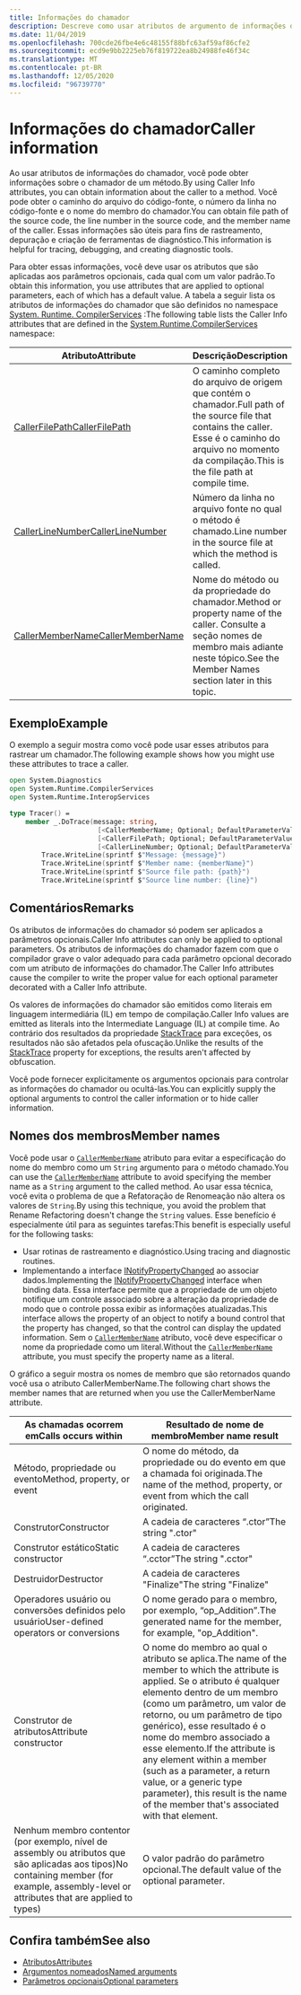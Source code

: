 ```yaml
---
title: Informações do chamador
description: Descreve como usar atributos de argumento de informações do chamador para obter informações do chamador de um método.
ms.date: 11/04/2019
ms.openlocfilehash: 700cde26fbe4e6c48155f88bfc63af59af86cfe2
ms.sourcegitcommit: ecd9e9bb2225eb76f819722ea8b24988fe46f34c
ms.translationtype: MT
ms.contentlocale: pt-BR
ms.lasthandoff: 12/05/2020
ms.locfileid: "96739770"
---
```

# <a name="caller-information"></a><span data-ttu-id="6ba73-103">Informações do chamador</span><span class="sxs-lookup"><span data-stu-id="6ba73-103">Caller information</span></span>

<span data-ttu-id="6ba73-104">Ao usar atributos de informações do chamador, você pode obter informações sobre o chamador de um método.</span><span class="sxs-lookup"><span data-stu-id="6ba73-104">By using Caller Info attributes, you can obtain information about the caller to a method.</span></span> <span data-ttu-id="6ba73-105">Você pode obter o caminho do arquivo do código-fonte, o número da linha no código-fonte e o nome do membro do chamador.</span><span class="sxs-lookup"><span data-stu-id="6ba73-105">You can obtain file path of the source code, the line number in the source code, and the member name of the caller.</span></span> <span data-ttu-id="6ba73-106">Essas informações são úteis para fins de rastreamento, depuração e criação de ferramentas de diagnóstico.</span><span class="sxs-lookup"><span data-stu-id="6ba73-106">This information is helpful for tracing, debugging, and creating diagnostic tools.</span></span>

<span data-ttu-id="6ba73-107">Para obter essas informações, você deve usar os atributos que são aplicadas aos parâmetros opcionais, cada qual com um valor padrão.</span><span class="sxs-lookup"><span data-stu-id="6ba73-107">To obtain this information, you use attributes that are applied to optional parameters, each of which has a default value.</span></span> <span data-ttu-id="6ba73-108">A tabela a seguir lista os atributos de informações do chamador que são definidos no namespace [System. Runtime. CompilerServices](/dotnet/api/system.runtime.compilerservices) :</span><span class="sxs-lookup"><span data-stu-id="6ba73-108">The following table lists the Caller Info attributes that are defined in the [System.Runtime.CompilerServices](/dotnet/api/system.runtime.compilerservices) namespace:</span></span>

|<span data-ttu-id="6ba73-109">Atributo</span><span class="sxs-lookup"><span data-stu-id="6ba73-109">Attribute</span></span>|<span data-ttu-id="6ba73-110">Descrição</span><span class="sxs-lookup"><span data-stu-id="6ba73-110">Description</span></span>|<span data-ttu-id="6ba73-111">Type</span><span class="sxs-lookup"><span data-stu-id="6ba73-111">Type</span></span>|
|---------|-----------|----|
|[<span data-ttu-id="6ba73-112">CallerFilePath</span><span class="sxs-lookup"><span data-stu-id="6ba73-112">CallerFilePath</span></span>](/dotnet/api/system.runtime.compilerservices.callerfilepathattribute)|<span data-ttu-id="6ba73-113">O caminho completo do arquivo de origem que contém o chamador.</span><span class="sxs-lookup"><span data-stu-id="6ba73-113">Full path of the source file that contains the caller.</span></span> <span data-ttu-id="6ba73-114">Esse é o caminho do arquivo no momento da compilação.</span><span class="sxs-lookup"><span data-stu-id="6ba73-114">This is the file path at compile time.</span></span>|`String`
|[<span data-ttu-id="6ba73-115">CallerLineNumber</span><span class="sxs-lookup"><span data-stu-id="6ba73-115">CallerLineNumber</span></span>](/dotnet/api/system.runtime.compilerservices.callerlinenumberattribute)|<span data-ttu-id="6ba73-116">Número da linha no arquivo fonte no qual o método é chamado.</span><span class="sxs-lookup"><span data-stu-id="6ba73-116">Line number in the source file at which the method is called.</span></span>|`Integer`|
|[<span data-ttu-id="6ba73-117">CallerMemberName</span><span class="sxs-lookup"><span data-stu-id="6ba73-117">CallerMemberName</span></span>](/dotnet/api/system.runtime.compilerservices.callermembernameattribute)|<span data-ttu-id="6ba73-118">Nome do método ou da propriedade do chamador.</span><span class="sxs-lookup"><span data-stu-id="6ba73-118">Method or property name of the caller.</span></span> <span data-ttu-id="6ba73-119">Consulte a seção nomes de membro mais adiante neste tópico.</span><span class="sxs-lookup"><span data-stu-id="6ba73-119">See the Member Names section later in this topic.</span></span>|`String`|

## <a name="example"></a><span data-ttu-id="6ba73-120">Exemplo</span><span class="sxs-lookup"><span data-stu-id="6ba73-120">Example</span></span>

<span data-ttu-id="6ba73-121">O exemplo a seguir mostra como você pode usar esses atributos para rastrear um chamador.</span><span class="sxs-lookup"><span data-stu-id="6ba73-121">The following example shows how you might use these attributes to trace a caller.</span></span>

```fsharp
open System.Diagnostics
open System.Runtime.CompilerServices
open System.Runtime.InteropServices

type Tracer() =
    member _.DoTrace(message: string,
                      [<CallerMemberName; Optional; DefaultParameterValue("")>] memberName: string,
                      [<CallerFilePath; Optional; DefaultParameterValue("")>] path: string,
                      [<CallerLineNumber; Optional; DefaultParameterValue(0)>] line: int) =
        Trace.WriteLine(sprintf $"Message: {message}")
        Trace.WriteLine(sprintf $"Member name: {memberName}")
        Trace.WriteLine(sprintf $"Source file path: {path}")
        Trace.WriteLine(sprintf $"Source line number: {line}")
```

## <a name="remarks"></a><span data-ttu-id="6ba73-122">Comentários</span><span class="sxs-lookup"><span data-stu-id="6ba73-122">Remarks</span></span>

<span data-ttu-id="6ba73-123">Os atributos de informações do chamador só podem ser aplicados a parâmetros opcionais.</span><span class="sxs-lookup"><span data-stu-id="6ba73-123">Caller Info attributes can only be applied to optional parameters.</span></span> <span data-ttu-id="6ba73-124">Os atributos de informações do chamador fazem com que o compilador grave o valor adequado para cada parâmetro opcional decorado com um atributo de informações do chamador.</span><span class="sxs-lookup"><span data-stu-id="6ba73-124">The Caller Info attributes cause the compiler to write the proper value for each optional parameter decorated with a Caller Info attribute.</span></span>

<span data-ttu-id="6ba73-125">Os valores de informações do chamador são emitidos como literais em linguagem intermediária (IL) em tempo de compilação.</span><span class="sxs-lookup"><span data-stu-id="6ba73-125">Caller Info values are emitted as literals into the Intermediate Language (IL) at compile time.</span></span> <span data-ttu-id="6ba73-126">Ao contrário dos resultados da propriedade [StackTrace](/dotnet/api/system.diagnostics.stacktrace) para exceções, os resultados não são afetados pela ofuscação.</span><span class="sxs-lookup"><span data-stu-id="6ba73-126">Unlike the results of the [StackTrace](/dotnet/api/system.diagnostics.stacktrace) property for exceptions, the results aren't affected by obfuscation.</span></span>

<span data-ttu-id="6ba73-127">Você pode fornecer explicitamente os argumentos opcionais para controlar as informações do chamador ou ocultá-las.</span><span class="sxs-lookup"><span data-stu-id="6ba73-127">You can explicitly supply the optional arguments to control the caller information or to hide caller information.</span></span>

## <a name="member-names"></a><span data-ttu-id="6ba73-128">Nomes dos membros</span><span class="sxs-lookup"><span data-stu-id="6ba73-128">Member names</span></span>

<span data-ttu-id="6ba73-129">Você pode usar o [`CallerMemberName`](/dotnet/api/system.runtime.compilerservices.callermembernameattribute) atributo para evitar a especificação do nome do membro como um `String` argumento para o método chamado.</span><span class="sxs-lookup"><span data-stu-id="6ba73-129">You can use the [`CallerMemberName`](/dotnet/api/system.runtime.compilerservices.callermembernameattribute) attribute to avoid specifying the member name as a `String` argument to the called method.</span></span> <span data-ttu-id="6ba73-130">Ao usar essa técnica, você evita o problema de que a Refatoração de Renomeação não altera os valores de `String`.</span><span class="sxs-lookup"><span data-stu-id="6ba73-130">By using this technique, you avoid the problem that Rename Refactoring doesn't change the `String` values.</span></span> <span data-ttu-id="6ba73-131">Esse benefício é especialmente útil para as seguintes tarefas:</span><span class="sxs-lookup"><span data-stu-id="6ba73-131">This benefit is especially useful for the following tasks:</span></span>

- <span data-ttu-id="6ba73-132">Usar rotinas de rastreamento e diagnóstico.</span><span class="sxs-lookup"><span data-stu-id="6ba73-132">Using tracing and diagnostic routines.</span></span>
- <span data-ttu-id="6ba73-133">Implementando a interface [INotifyPropertyChanged](/dotnet/api/system.componentmodel.inotifypropertychanged) ao associar dados.</span><span class="sxs-lookup"><span data-stu-id="6ba73-133">Implementing the [INotifyPropertyChanged](/dotnet/api/system.componentmodel.inotifypropertychanged) interface when binding data.</span></span> <span data-ttu-id="6ba73-134">Essa interface permite que a propriedade de um objeto notifique um controle associado sobre a alteração da propriedade de modo que o controle possa exibir as informações atualizadas.</span><span class="sxs-lookup"><span data-stu-id="6ba73-134">This interface allows the property of an object to notify a bound control that the property has changed, so that the control can display the updated information.</span></span> <span data-ttu-id="6ba73-135">Sem o [`CallerMemberName`](/dotnet/api/system.runtime.compilerservices.callermembernameattribute) atributo, você deve especificar o nome da propriedade como um literal.</span><span class="sxs-lookup"><span data-stu-id="6ba73-135">Without the [`CallerMemberName`](/dotnet/api/system.runtime.compilerservices.callermembernameattribute) attribute, you must specify the property name as a literal.</span></span>

<span data-ttu-id="6ba73-136">O gráfico a seguir mostra os nomes de membro que são retornados quando você usa o atributo CallerMemberName.</span><span class="sxs-lookup"><span data-stu-id="6ba73-136">The following chart shows the member names that are returned when you use the CallerMemberName attribute.</span></span>

|<span data-ttu-id="6ba73-137">As chamadas ocorrem em</span><span class="sxs-lookup"><span data-stu-id="6ba73-137">Calls occurs within</span></span>|<span data-ttu-id="6ba73-138">Resultado de nome de membro</span><span class="sxs-lookup"><span data-stu-id="6ba73-138">Member name result</span></span>|
|-------------------|------------------|
|<span data-ttu-id="6ba73-139">Método, propriedade ou evento</span><span class="sxs-lookup"><span data-stu-id="6ba73-139">Method, property, or event</span></span>|<span data-ttu-id="6ba73-140">O nome do método, da propriedade ou do evento em que a chamada foi originada.</span><span class="sxs-lookup"><span data-stu-id="6ba73-140">The name of the method, property, or event from which the call originated.</span></span>|
|<span data-ttu-id="6ba73-141">Construtor</span><span class="sxs-lookup"><span data-stu-id="6ba73-141">Constructor</span></span>|<span data-ttu-id="6ba73-142">A cadeia de caracteres “.ctor”</span><span class="sxs-lookup"><span data-stu-id="6ba73-142">The string ".ctor"</span></span>|
|<span data-ttu-id="6ba73-143">Construtor estático</span><span class="sxs-lookup"><span data-stu-id="6ba73-143">Static constructor</span></span>|<span data-ttu-id="6ba73-144">A cadeia de caracteres “.cctor”</span><span class="sxs-lookup"><span data-stu-id="6ba73-144">The string ".cctor"</span></span>|
|<span data-ttu-id="6ba73-145">Destruidor</span><span class="sxs-lookup"><span data-stu-id="6ba73-145">Destructor</span></span>|<span data-ttu-id="6ba73-146">A cadeia de caracteres "Finalize"</span><span class="sxs-lookup"><span data-stu-id="6ba73-146">The string "Finalize"</span></span>|
|<span data-ttu-id="6ba73-147">Operadores usuário ou conversões definidos pelo usuário</span><span class="sxs-lookup"><span data-stu-id="6ba73-147">User-defined operators or conversions</span></span>|<span data-ttu-id="6ba73-148">O nome gerado para o membro, por exemplo, “op_Addition”.</span><span class="sxs-lookup"><span data-stu-id="6ba73-148">The generated name for the member, for example, "op_Addition".</span></span>|
|<span data-ttu-id="6ba73-149">Construtor de atributos</span><span class="sxs-lookup"><span data-stu-id="6ba73-149">Attribute constructor</span></span>|<span data-ttu-id="6ba73-150">O nome do membro ao qual o atributo se aplica.</span><span class="sxs-lookup"><span data-stu-id="6ba73-150">The name of the member to which the attribute is applied.</span></span> <span data-ttu-id="6ba73-151">Se o atributo é qualquer elemento dentro de um membro (como um parâmetro, um valor de retorno, ou um parâmetro de tipo genérico), esse resultado é o nome do membro associado a esse elemento.</span><span class="sxs-lookup"><span data-stu-id="6ba73-151">If the attribute is any element within a member (such as a parameter, a return value, or a generic type parameter), this result is the name of the member that's associated with that element.</span></span>|
|<span data-ttu-id="6ba73-152">Nenhum membro contentor (por exemplo, nível de assembly ou atributos que são aplicadas aos tipos)</span><span class="sxs-lookup"><span data-stu-id="6ba73-152">No containing member (for example, assembly-level or attributes that are applied to types)</span></span>|<span data-ttu-id="6ba73-153">O valor padrão do parâmetro opcional.</span><span class="sxs-lookup"><span data-stu-id="6ba73-153">The default value of the optional parameter.</span></span>|

## <a name="see-also"></a><span data-ttu-id="6ba73-154">Confira também</span><span class="sxs-lookup"><span data-stu-id="6ba73-154">See also</span></span>

- [<span data-ttu-id="6ba73-155">Atributos</span><span class="sxs-lookup"><span data-stu-id="6ba73-155">Attributes</span></span>](attributes.md)
- [<span data-ttu-id="6ba73-156">Argumentos nomeados</span><span class="sxs-lookup"><span data-stu-id="6ba73-156">Named arguments</span></span>](parameters-and-arguments.md#named-arguments)
- [<span data-ttu-id="6ba73-157">Parâmetros opcionais</span><span class="sxs-lookup"><span data-stu-id="6ba73-157">Optional parameters</span></span>](parameters-and-arguments.md#optional-parameters)
